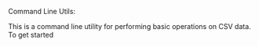 Command Line Utils:

This is a command line utility for performing basic operations on CSV data.
To get started 